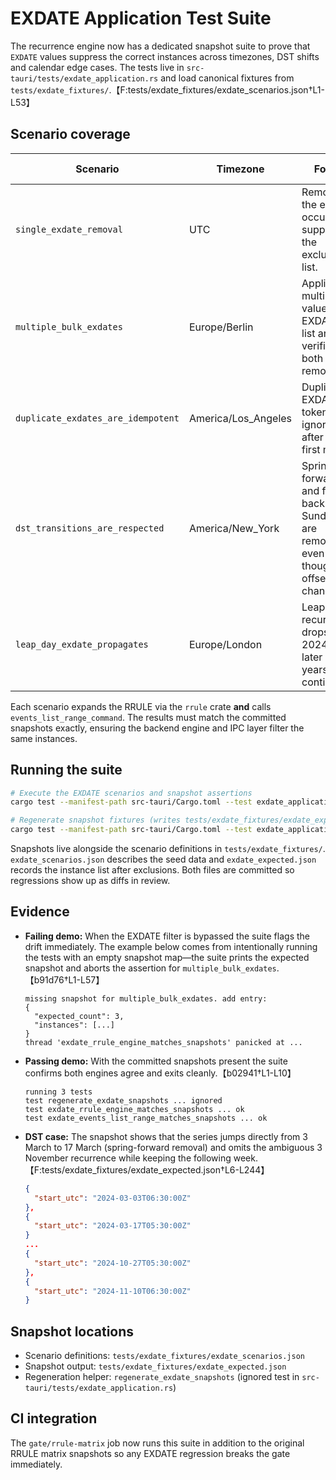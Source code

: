 # EXDATE Application Test Suite

The recurrence engine now has a dedicated snapshot suite to prove that
`EXDATE` values suppress the correct instances across timezones, DST shifts
and calendar edge cases. The tests live in `src-tauri/tests/exdate_application.rs`
and load canonical fixtures from `tests/exdate_fixtures/`.【F:tests/exdate_fixtures/exdate_scenarios.json†L1-L53】

## Scenario coverage

| Scenario | Timezone | Focus | EXDATE payload |
| --- | --- | --- | --- |
| `single_exdate_removal` | UTC | Removes the exact occurrence supplied in the exclusion list. | `2024-05-02T09:00:00Z` |
| `multiple_bulk_exdates` | Europe/Berlin | Applies a multi-value EXDATE list and verifies both removals. | `2024-04-11T16:30:00Z`, `2024-04-13T16:30:00Z` |
| `duplicate_exdates_are_idempotent` | America/Los_Angeles | Duplicate EXDATE tokens are ignored after the first match. | `2024-06-08T15:00:00Z` (x2), `2024-06-22T15:00:00Z` |
| `dst_transitions_are_respected` | America/New_York | Spring-forward and fall-back Sundays are removed even though offsets change. | `2024-03-10T06:30:00Z`, `2024-11-03T05:30:00Z` |
| `leap_day_exdate_propagates` | Europe/London | Leap-day recurrence drops 2024 while later leap years continue. | `2024-02-29T08:00:00Z` |

Each scenario expands the RRULE via the `rrule` crate **and** calls
`events_list_range_command`. The results must match the committed snapshots
exactly, ensuring the backend engine and IPC layer filter the same instances.

## Running the suite

```bash
# Execute the EXDATE scenarios and snapshot assertions
cargo test --manifest-path src-tauri/Cargo.toml --test exdate_application -- --nocapture

# Regenerate snapshot fixtures (writes tests/exdate_fixtures/exdate_expected.json)
cargo test --manifest-path src-tauri/Cargo.toml --test exdate_application -- --ignored --nocapture
```

Snapshots live alongside the scenario definitions in
`tests/exdate_fixtures/`. `exdate_scenarios.json` describes the seed data and
`exdate_expected.json` records the instance list after exclusions. Both files
are committed so regressions show up as diffs in review.

## Evidence

- **Failing demo:** When the EXDATE filter is bypassed the suite flags the
  drift immediately. The example below comes from intentionally running the
  tests with an empty snapshot map—the suite prints the expected snapshot and
  aborts the assertion for `multiple_bulk_exdates`.【b91d76†L1-L57】

  ```
  missing snapshot for multiple_bulk_exdates. add entry:
  {
    "expected_count": 3,
    "instances": [...]
  }
  thread 'exdate_rrule_engine_matches_snapshots' panicked at ...
  ```

- **Passing demo:** With the committed snapshots present the suite confirms
  both engines agree and exits cleanly.【b02941†L1-L10】

  ```
  running 3 tests
  test regenerate_exdate_snapshots ... ignored
  test exdate_rrule_engine_matches_snapshots ... ok
  test exdate_events_list_range_matches_snapshots ... ok
  ```

- **DST case:** The snapshot shows that the series jumps directly from
  3 March to 17 March (spring-forward removal) and omits the ambiguous
  3 November recurrence while keeping the following week.【F:tests/exdate_fixtures/exdate_expected.json†L6-L244】

  ```json
  {
    "start_utc": "2024-03-03T06:30:00Z"
  },
  {
    "start_utc": "2024-03-17T05:30:00Z"
  }
  ...
  {
    "start_utc": "2024-10-27T05:30:00Z"
  },
  {
    "start_utc": "2024-11-10T06:30:00Z"
  }
  ```

## Snapshot locations

- Scenario definitions: `tests/exdate_fixtures/exdate_scenarios.json`
- Snapshot output: `tests/exdate_fixtures/exdate_expected.json`
- Regeneration helper: `regenerate_exdate_snapshots` (ignored test in
  `src-tauri/tests/exdate_application.rs`)

## CI integration

The `gate/rrule-matrix` job now runs this suite in addition to the original
RRULE matrix snapshots so any EXDATE regression breaks the gate immediately.
